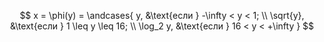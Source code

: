 $$ x = \phi(y) = \andcases{ y, &\text{если } -\infty < y < 1; \\ \sqrt{y}, &\text{если } 1 \leq y \leq 16; \\ \log_2 y, &\text{если } 16 < y < +\infty } $$